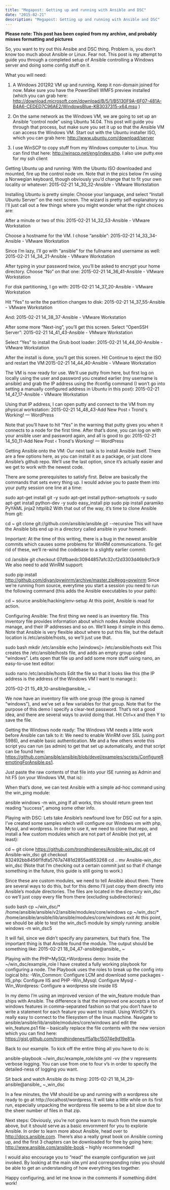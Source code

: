 ```yaml
---
title: "Megapost: Getting up and running with Ansible and DSC"
date: "2015-02-21"
description: "Megapost: Getting up and running with Ansible and DSC"
---
```


**Please note: This post has been copied from my archive, and probably misses formatting and pictures**

So, you want to try out this Ansibe and DSC thing. Problem is, you don’t know too much about Ansible or Linux. Fear not. This post is my attempt to guide you through a completed setup of Ansible controlling a Windows server and doing some config stuff on it.

What you will need:
1. A Windows 2012R2 VM up and running. Keep it non-domain joined for now. Make sure you have the PowerShell WMF5 preview installed (which you can grab here:
http://download.microsoft.com/download/B/5/1/B5130F9A-6F07-481A-B4A6-CEDED7C96AE2/WindowsBlue-KB3037315-x64.msu )

2. On the same network as the Windows VM, we are going to set up an Ansible “control node” using Ubuntu 14.04. This post will guide you through that process, but make sure you set it up so that the Ansible VM can access the Windows VM. Start out with the Ubuntu installer ISO, which you can grab here: http://www.ubuntu.com/download/server

3. I use WinSCP to copy stuff from my Windows computer to Linux. You can find that here: http://winscp.net/eng/index.php. I also use putty.exe for my ssh client

Getting Ubuntu up and running:
With the Ubuntu ISO downloaded and mounted, fire up the control node vm. Note that in the pics below I’m using a Norwegian keyboard, though obviously you’d change that to fit your own locality or whatever:
2015-02-21 14_30_32-Ansible - VMware Workstation

Installing Ubuntu is pretty simple: Choose your language, and select “Install Ubuntu Server” on the next screen. The wizard is pretty self-explanatory so I’ll just call out a few things where you might wonder what the right choices are:

After a minute or two of this:
2015-02-21 14_32_53-Ansible - VMware Workstation

Choose a hostname for the VM. I chose “ansible”:
2015-02-21 14_33_34-Ansible - VMware Workstation

Since I’m lazy, I’ll go with “ansible” for the fullname and username as well:
2015-02-21 14_34_21-Ansible - VMware Workstation

After typing in your password twice, you’ll be asked to encrypt your home directory. Choose “No” on that one:
2015-02-21 14_36_41-Ansible - VMware Workstation

For disk partitioning, I go with:
2015-02-21 14_37_20-Ansible - VMware Workstation

Hit “Yes” to write the partition changes to disk:
2015-02-21 14_37_55-Ansible - VMware Workstation

And:
2015-02-21 14_38_37-Ansible - VMware Workstation

After some more “Next-ing”, you’ll get this screen. Select “OpenSSH Server”:
2015-02-21 14_41_43-Ansible - VMware Workstation

Select “Yes” to install the Grub boot loader:
2015-02-21 14_44_00-Ansible - VMware Workstation

After the install is done, you’ll get this screen. Hit Continue to eject the ISO and restart the VM:2015-02-21 14_44_40-Ansible - VMware Workstation

 

The VM is now ready for use. We’ll use putty from here, but first log on locally using the user and password you created earlier (my username is ansible)  and grab the IP address using the ifconfig command (I won’t go into setting a manually configured address in Ubuntu in this post):
2015-02-21 14_47_17-Ansible - VMware Workstation

Using that IP address, I can open putty and connect to the VM from my physical workstation:
2015-02-21 14_48_43-Add New Post ‹ Trond's Working! — WordPress

Note that you’ll have to hit “Yes” in the warning that putty gives you when it connects to a node for the first time. After that’s done, you can log on with your ansible user and password again, and all is good to go:
2015-02-21 14_50_11-Add New Post ‹ Trond's Working! — WordPress

 

Getting Ansible onto the VM:
Our next task is to install Ansible itself. There are a few options here, as you can install it as a package, or just clone Ansible’s github repo. We’ll use the last option, since it’s actually easier and we get to work with the newest code.

There are some prerequisites to satisfy first. Below are basically the commands that sets every thing up. I would advise you to paste them into your putty session one line at a time:

sudo apt-get install git -y
 sudo apt-get install python-setuptools -y
 sudo apt-get install python-dev -y
 sudo easy_install pip
 sudo pip install paramiko PyYAML jinja2 httplib2
With that out of the way, it’s time to clone Ansible from git:

cd ~
 git clone git://github.com/ansible/ansible.git --recursive
This will have the Ansible bits end up in a directory called ansible in your homedir.

Important: At the time of this writing, there is a bug in the newest ansible commits which causes some problems for WinRM communications. To get rid of these, we’ll re-wind the codebase to a slightly earlier commit:

cd /ansible
 git checkout 07dfbaedc30944857afc32cf2d3303d46b9cf3c9
We also need to add WinRM support:

sudo pip install http://github.com/diyan/pywinrm/archive/master.zip#egg=pywinrm
Since we’re running from source, everytime you start a session you need to run the following command (this adds the Ansible executables to your path):

cd ~
 source ansible/hacking/env-setup
At this point, Ansible is read for action.

Configuring Ansible:
The first thing we need is an inventory file. This inventory file provides information about which nodes Ansible should manage, and their IP addresses and so on. We’ll keep it simple in this demo. Note that Ansible is very flexible about where to put this file, but the default location is /etc/ansible/hosts, so we’ll just use that.

sudo bash
 mkdir /etc/ansible
 echo [windows]> /etc/ansible/hosts
 exit
This creates the /etc/ansible/hosts file, and adds an empty group called “windows”. Lets open that file up and add some more stuff using nano, an easy-to-use text editor:

sudo nano /etc/ansible/hosts
Edit the file so that it looks like this (the IP address is the address of the Windows VM I want to manage:):

2015-02-21 15_49_10-ansible@ansible_ ~

We now have an inventory file with one group (the group is named “windows”), and we’ve set a few variables for that group. Note that for the purpose of this demo I specify a clear-text password. That’s not a good idea, and there are several ways to avoid doing that. Hit Ctrl+x and then Y to save the file.

Getting the Windows node ready:
The Windows VM needs a little work before Ansible can talk to it: We need to enable WinRM over SSL (using port 5986), and enable basic authentication. Me and a few others wrote this script you can run (as admin) to get that set up automatically, and that script can be found here:
https://github.com/ansible/ansible/blob/devel/examples/scripts/ConfigureRemotingForAnsible.ps1.

Just paste the raw contents of that file into your ISE running as Admin and hit F5 (on your Windows VM, that is):

When that’s done, we can test Ansible with a simple ad-hoc command using the win_ping module:

ansible windows -m win_ping
If all works, this should return green text reading “success”, among some other info.

Playing with DSC:
Lets take Ansible’s newfound love for DSC out for a spin. I’ve created some samples which will configure our Windows vm with php, Mysql, and wordpress. In order to use it, we need to clone that repo, and install a few custom modules which are not part of Ansible (not yet, at least):

cd ~
 git clone https://github.com/trondhindenes/Ansible-win_dsc.git
 cd Ansible-win_dsc
 git checkout 832492bb8456f1fdfa5767a7481d2855ad853268
 cd ..
 mv Ansible-win_dsc win_dsc
(Note that I’m checking out a certain commit just so that if change something in the future, this guide is still going to work.)

Since these are custom modules, we need to tell Ansible about them. There are several ways to do this, but for this demo I’ll just copy them directly into Ansible’s module directories. The files are located in the directory win_dsc co we’ll just copy every file from there (excluding subdirectories):

sudo bash
 cp ~/win_dsc/* /home/ansible/ansible/v2/ansible/modules/core/windows
 cp ~/win_dsc/* /home/ansible/ansible/lib/ansible/modules/core/windows
 exit
At this point, we should be able to test the win_dsc5 module by simply running:
ansible windows -m win_dsc5

It will fail, since we didn’t specify any parameters, but that’s fine. The important thing is that Ansible found the module. The output should be something like:
2015-02-21 18_04_47-ansible@ansible_ ~

Playing with the PHP+MySQL+Wordpress demo:
Inside the ~/win_dsc/example_role I have created a fully working playbook for configuring a node. The Playbook uses the roles to break up the config into logical bits:
-Win_Common: Configure LCM and download some packages
-IIS_php: Configure IIS and PHP
-Win_Mysql: Configure Mysql
-Win_Wordpress: Configure a wordpress site inside IIS

In my demo I’m using an improved version of the win_feature module than ships with Ansible. The difference is that the improved one accepts a ton of windows features in comma-separated fashion so that you don’t have to write a statement for each feature you want to install. Using WinSCP it’s really easy to connect to the filesystem of the linux machine. Navigate to ansible/ansible/lib/ansible/modules/core/windows and edit the win_feature.ps1 file – basically replace the file contents with the new version which you can find here: https://gist.github.com/trondhindenes/f5a1bc15074e9d19e81a.

Back to our example. To kick off the entire thing all you have to do is:

ansible-playbook ~/win_dsc/example_role/site.yml -vv
(the v represents verbose logging. You can use from one to four v’s in order to specify the detailed-ness of logging you want.

Sit back and watch Ansible do its thing:
2015-02-21 18_14_29-ansible@ansible_ ~_win_dsc

In a few minutes, the VM should be up and running with a wordpress site ready to go at http://localhost/wordpress. It will take a little while on its first run, especially unpacking the wordpress file seems to be a bit slow due to the sheer number of files in that zip.

Next steps:
Obviously, you’re not gonna learn to much from the example above, but it should serve as a basic envornment for you to explorie Ansible. In order to learn more about Ansible, head over to http://docs.ansible.com.  There’s also a really great book on Ansible coming up, and the first 3 chapters can be downloaded for free by going here: http://www.ansible.com/ansible-book – highly recommended!

I would also encourage you to “read” the example configuration we just invoked. By looking at the main site.yml and corresponding roles you should be able to get an understanding of how everything ties together.

Happy configuring, and let me know in the comments if something didnt work!